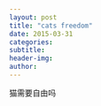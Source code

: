 ```yaml
---
layout: post
title: "cats freedom"
date: 2015-03-31
categories:
subtitle:
header-img: 
author:
---
```


猫需要自由吗
